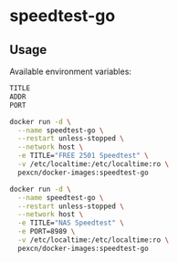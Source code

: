 # speedtest-go

## Usage

Available environment variables:
```bash
TITLE
ADDR
PORT
```

```bash
docker run -d \
  --name speedtest-go \
  --restart unless-stopped \
  --network host \
  -e TITLE="FREE 2501 Speedtest" \
  -v /etc/localtime:/etc/localtime:ro \
  pexcn/docker-images:speedtest-go

docker run -d \
  --name speedtest-go \
  --restart unless-stopped \
  --network host \
  -e TITLE="NAS Speedtest" \
  -e PORT=8989 \
  -v /etc/localtime:/etc/localtime:ro \
  pexcn/docker-images:speedtest-go
```
